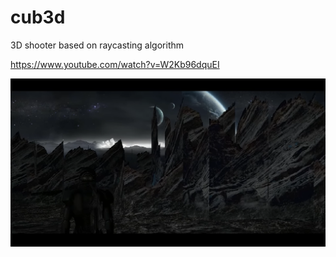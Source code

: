 # cub3d
3D shooter based on raycasting algorithm

https://www.youtube.com/watch?v=W2Kb96dquEI

[![Img alt text](https://github.com/statooin/cub3d/raw/master/cub3d.PNG)](https://www.youtube.com/watch?v=W2Kb96dquEI)
